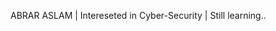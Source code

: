 ABRAR ASLAM | Intereseted in Cyber-Security | Still learning..
<!---
truly-human/truly-human is a ✨ special ✨ repository because its `README.md` (this file) appears on your GitHub profile.
You can click the Preview link to take a look at your changes.
--->
